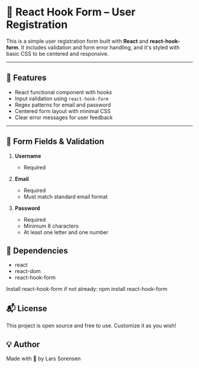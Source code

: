 # 📝 React Hook Form – User Registration

This is a simple user registration form built with **React** and **react-hook-form**. It includes validation and form error handling, and it's styled with basic CSS to be centered and responsive.

---

## 🚀 Features

- React functional component with hooks
- Input validation using `react-hook-form`
- Regex patterns for email and password
- Centered form layout with minimal CSS
- Clear error messages for user feedback

---

## 🧪 Form Fields & Validation

1. **Username**
   - Required

2. **Email**
   - Required
   - Must match standard email format

3. **Password**
   - Required
   - Minimum 6 characters
   - At least one letter and one number


## 🔧 Dependencies
- react
- react-dom
- react-hook-form

Install react-hook-form if not already:
npm install react-hook-form


## 📬 License
This project is open source and free to use. Customize it as you wish!

## 💡 Author
Made with 💙 by Lars Sorensen
